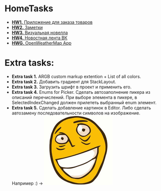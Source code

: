 # HomeTasks
* <a href="https://github.com/PavlenkoDR/XamarinStudents/tree/master/Hometasks/HW1/" target="_blank">**HW1.** Приложение для заказа товаров</a>
* <a href="https://github.com/PavlenkoDR/XamarinStudents/tree/master/Hometasks/HW2/" target="_blank">**HW2.** Заметки</a>
* <a href="https://github.com/PavlenkoDR/XamarinStudents/tree/master/Hometasks/HW3" target="_blank">**HW3.** Визуальная новелла</a>
* <a href="https://github.com/PavlenkoDR/XamarinStudents/tree/master/Hometasks/HW4" target="_blank">**HW4.** Новостная лента ВК</a>
* <a href="https://github.com/PavlenkoDR/XamarinStudents/tree/master/Hometasks/HWG" target="_blank">**HWG.** OpenWeatherMap App</a>
# Extra tasks:
* **Extra task 1.**	ARGB custom markup extention + List of all colors.
* **Extra task 2.** Добавить градиент для StackLayout.
* **Extra task 3.** Загрузить шрифт в проект и применить его.
* **Extra task 4.** Enums for Picker.
Сделать автозаполнение пикера из описаний перечислений. 
При выборе элемента в пикере, в SelectedIndexChanged должен прилететь выбранный enum элемент.
* **Extra task 5.** Сделать добавление картинок в Editor. Либо сделать автозамену последовательности символов на изображение.
Например :) -> ![](roflan.jpg)
